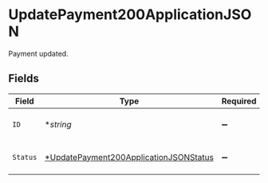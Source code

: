 # UpdatePayment200ApplicationJSON

Payment updated.


## Fields

| Field                                                                                                      | Type                                                                                                       | Required                                                                                                   | Description                                                                                                |
| ---------------------------------------------------------------------------------------------------------- | ---------------------------------------------------------------------------------------------------------- | ---------------------------------------------------------------------------------------------------------- | ---------------------------------------------------------------------------------------------------------- |
| `ID`                                                                                                       | **string*                                                                                                  | :heavy_minus_sign:                                                                                         | The ID for a Payment Attempt                                                                               |
| `Status`                                                                                                   | [*UpdatePayment200ApplicationJSONStatus](../../models/operations/updatepayment200applicationjsonstatus.md) | :heavy_minus_sign:                                                                                         | The current payment status.                                                                                |